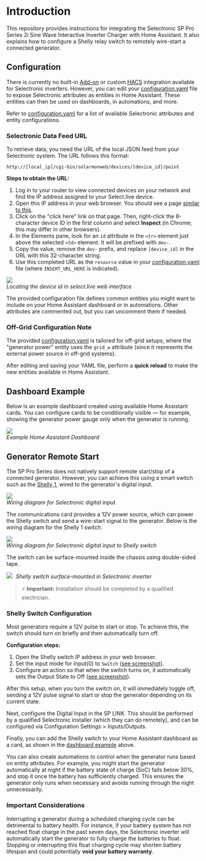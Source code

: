 # Introduction

This repository provides instructions for integrating the Selectronic SP Pro Series 2i Sine Wave Interactive Inverter Charger with Home Assistant. It also explains how to configure a Shelly relay switch to remotely wire-start a connected generator.

## Configuration

There is currently no built-in [Add-on](https://www.home-assistant.io/addons/) or custom [HACS](https://www.hacs.xyz/) integration available for Selectronic inverters. However, you can edit your [configuration.yaml](https://www.home-assistant.io/docs/configuration/) file to expose Selectronic attributes as entities in Home Assistant. These entities can then be used on dashboards, in automations, and more.

Refer to [configuration.yaml](configuration.yaml) for a list of available Selectronic attributes and entity configurations.

### Selectronic Data Feed URL

To retrieve data, you need the URL of the local JSON feed from your Selectronic system. The URL follows this format:

```
http://[local_ip]/cgi-bin/solarmonweb/devices/[device_id]/point
```

**Steps to obtain the URL:**

1. Log in to your router to view connected devices on your network and find the IP address assigned to your Select.live device.
2. Open this IP address in your web browser. You should see a page [similar to this](img/select-live.png).
3. Click on the "click here" link on that page. Then, right-click the 8-character device ID in the first column and select **Inspect** (in Chrome; this may differ in other browsers).
4. In the Elements pane, look for an `id` attribute in the `<tr>` element just above the selected `<td>` element. It will be prefixed with `dev-`.
5. Copy the value, remove the `dev-` prefix, and replace `[device_id]` in the URL with this 32-character string.
6. Use this completed URL as the `resource` value in your [configuration.yaml](configuration.yaml) file (where `INSERT_URL_HERE` is indicated).

<kbd> <img src="img/device-id.png" /> </kbd><br>_Locating the device id in select.live web interface_

The provided configuration file defines common entities you might want to include on your Home Assistant dashboard or in automations. Other attributes are commented out, but you can uncomment them if needed.

### Off-Grid Configuration Note

The provided [configuration.yaml](configuration.yaml) is tailored for off-grid setups, where the "generator power" entity uses the `grid_w` attribute (since it represents the external power source in off-grid systems).

After editing and saving your YAML file, perform a **quick reload** to make the new entities available in Home Assistant.

## Dashboard Example

Below is an example dashboard created using available Home Assistant cards. You can configure cards to be conditionally visible — for example, showing the generator power gauge only when the generator is running.

<kbd> <img src="img/dashboard.png" /> </kbd><br>_Example Home Assistant Dashboard_

## Generator Remote Start

The SP Pro Series does not natively support remote start/stop of a connected generator. However, you can achieve this using a smart switch such as the [Shelly 1](https://www.shelly.com/products/shelly-1-gen3), wired to the generator's digital input.

<kbd> <img src="img/wire-start.png" /> </kbd><br>_Wiring diagram for Selectronic digital input_

The communications card provides a 12V power source, which can power the Shelly switch and send a wire-start signal to the generator. Below is the wiring diagram for the Shelly 1 switch.

<kbd> <img src="img/shelly-switch-wiring.jpg" /> </kbd><br>_Wiring diagram for Selectronic digital input to Shelly switch_

The switch can be surface-mounted inside the chassis using double-sided tape.

<kbd> <img src="img/shelly-selectronic-install.jpg" /> </kbd>_Shelly switch surface-mounted in Selectronic inverter_

> ⚡ **Important:** Installation should be completed by a qualified electrician.

### Shelly Switch Configuration

Most generators require a 12V pulse to start or stop. To achieve this, the switch should turn on briefly and then automatically turn off.

**Configuration steps:**

1. Open the Shelly switch IP address in your web browser.
2. Set the input mode for Input(0) to `Switch` ([see screenshot](img/shelly-input-setting.png)).
3. Configure an action so that when the switch turns on, it automatically sets the Output State to Off ([see screenshot](img/shelly-output-action.png)).

After this setup, when you turn the switch on, it will immediately toggle off, sending a 12V pulse signal to start or stop the generator depending on its current state.

Next, configure the Digital Input in the SP LINK. This should be performed by a qualified Selectronic installer (which they can do remotely), and can be configured via Configuration Settings > Inputs/Outputs.

Finally, you can add the Shelly switch to your Home Assistant dashboard as a card, as shown in the [dashboard example](#dashboard-example) above.

You can also create automations to control when the generator runs based on entity attributes. For example, you might start the generator automatically at night if the battery state of charge (SoC) falls below 30%, and stop it once the battery has sufficiently charged. This ensures the generator only runs when necessary and avoids running through the night unnecessarily.

### Important Considerations

Interrupting a generator during a scheduled charging cycle can be detrimental to battery health. For instance, if your battery system has not reached float charge in the past seven days, the Selectronic inverter will automatically start the generator to fully charge the batteries to float. Stopping or interrupting this float charging cycle may shorten battery lifespan and could potentially **void your battery warranty**.